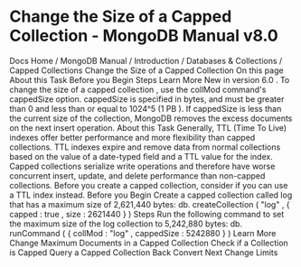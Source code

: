 # Change the Size of a Capped Collection - MongoDB Manual v8.0


Docs Home / MongoDB Manual / Introduction / Databases & Collections / Capped Collections Change the Size of a Capped Collection On this page About this Task Before you Begin Steps Learn More New in version 6.0 . To change the size of a capped collection , use the collMod command's cappedSize option. cappedSize is specified in bytes, and must be
greater than 0 and less than or equal to 1024^5 (1 PB ). If cappedSize is less than the current size of the collection,
MongoDB removes the excess documents on the next insert operation. About this Task Generally, TTL (Time To Live) indexes offer
better performance and more flexibility than capped collections. TTL
indexes expire and remove data from normal collections based on the
value of a date-typed field and a TTL value for the index. Capped collections serialize write operations and therefore have worse
concurrent insert, update, and delete performance than non-capped
collections. Before you create a capped collection, consider if you
can use a TTL index instead. Before you Begin Create a capped collection called log that has a maximum size of
2,621,440 bytes: db. createCollection ( "log" , { capped : true , size : 2621440 } ) Steps Run the following command to set the maximum size of the log collection to 5,242,880 bytes: db. runCommand ( { collMod : "log" , cappedSize : 5242880 } ) Learn More Change Maximum Documents in a Capped Collection Check if a Collection is Capped Query a Capped Collection Back Convert Next Change Limits
